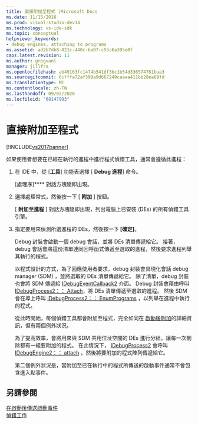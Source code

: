 ```yaml
---
title: 直接附加至程式 |Microsoft Docs
ms.date: 11/15/2016
ms.prod: visual-studio-dev14
ms.technology: vs-ide-sdk
ms.topic: conceptual
helpviewer_keywords:
- debug engines, attaching to programs
ms.assetid: ad2b7db8-821c-440c-ba07-c55c6a395e0f
caps.latest.revision: 11
ms.author: gregvanl
manager: jillfra
ms.openlocfilehash: ab49163fc1474b541df3bc1b54d336574761baa3
ms.sourcegitcommit: 6cfffa72af599a9d667249caaaa411bb28ea69fd
ms.translationtype: MT
ms.contentlocale: zh-TW
ms.lasthandoff: 09/02/2020
ms.locfileid: "68147993"
---
```

# <a name="attaching-directly-to-a-program"></a>直接附加至程式
[!INCLUDE[vs2017banner](../../includes/vs2017banner.md)]

如果使用者想要在已經在執行的進程中進行程式偵錯工具，通常會遵循此進程：  
  
1. 在 IDE 中，從 [**工具**] 功能表選擇 [ **Debug 進程**] 命令。  
  
    [處理序]**** 對話方塊隨即出現。  
  
2. 選擇處理常式，然後按一下 [ **附加** ] 按鈕。  
  
    [ **附加至進程** ] 對話方塊隨即出現，列出電腦上已安裝 (DEs) 的所有偵錯工具引擎。  
  
3. 指定要用來偵測所選進程的 DEs，然後按一下 **[確定]**。  
  
   Debug 封裝會啟動一個 debug 會話，並將 DEs 清單傳遞給它。 接著，debug 會話會將這份清單連同回呼函式傳遞至選取的進程，然後要求進程列舉其執行的程式。  
  
   以程式設計的方式，為了回應使用者要求，debug 封裝會具現化會話 debug manager (SDM) ，並將選取的 DEs 清單傳遞給它。 除了清單，debug 封裝也會將 SDM 傳遞給 [IDebugEventCallback2](../../extensibility/debugger/reference/idebugeventcallback2.md) 介面。 Debug 封裝會藉由呼叫 [IDebugProcess2：： Attach](../../extensibility/debugger/reference/idebugprocess2-attach.md)，將 DEs 清單傳遞至選取的進程。 然後 SDM 會在埠上呼叫 [IDebugProcess2：： EnumPrograms](../../extensibility/debugger/reference/idebugprocess2-enumprograms.md) ，以列舉在進程中執行的程式。  
  
   從此時開始，每個偵錯工具都會附加至程式，完全如同在 [啟動後附加](../../extensibility/debugger/attaching-after-a-launch.md)的詳細資訊，但有兩個例外狀況。  
  
   為了提高效率，會將用來與 SDM 共用位址空間的 DEs 進行分組，讓每一次刪除都有一組要附加的程式。 在此情況下， [IDebugProcess2](../../extensibility/debugger/reference/idebugprocess2.md) 會呼叫 [IDebugEngine2：： attach](../../extensibility/debugger/reference/idebugengine2-attach.md) ，然後將要附加的程式陣列傳遞給它。  
  
   第二個例外狀況是，當附加至已在執行中的程式所傳送的啟動事件通常不會包含進入點事件。  
  
## <a name="see-also"></a>另請參閱  
 [在啟動後傳送啟動事件](../../extensibility/debugger/sending-startup-events-after-a-launch.md)   
 [偵錯工作](../../extensibility/debugger/debugging-tasks.md)
